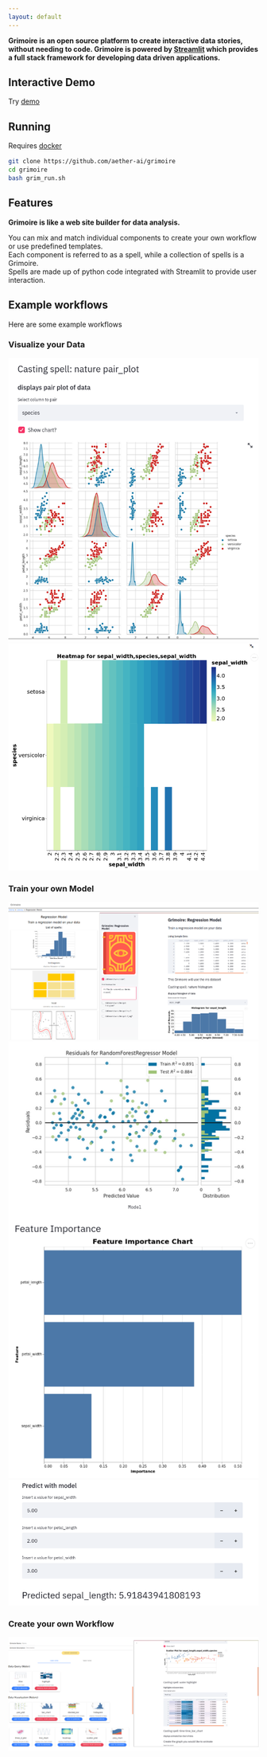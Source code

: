 ```yaml
---
layout: default
---
```


**Grimoire is an open source platform to create interactive data stories, without needing to code.
Grimoire is powered by [Streamlit](https://www.streamlit.io/) which provides a full stack framework for developing data driven applications.**

## Interactive Demo
Try [demo](http://34.203.190.228:9005/)


## Running
Requires [docker](https://www.docker.com/)

```bash
git clone https://github.com/aether-ai/grimoire
cd grimoire
bash grim_run.sh
```

## Features 

**Grimoire is like a web site builder for data analysis.**

You can mix and match individual components to create your own workflow or use predefined templates.     
Each component is referred to as a spell, while a collection of spells is a Grimoire.    
Spells are made up of python code integrated with Streamlit to provide user interaction.  

## Example workflows
Here are some example workflows

### Visualize your Data
![Pair plot](images/viz1.png "Pair plot")
![Heatmap](images/viz2.png "Heatmap")

### Train your own Model
![View data](images/model-train1.png "View data")
![Train model](images/model-train2.png "Train Model")
![Predict with Model](images/model-train3.png "Predict with Model")

### Create your own Workflow
![Create workflow](images/create1.png "Create workflow")
